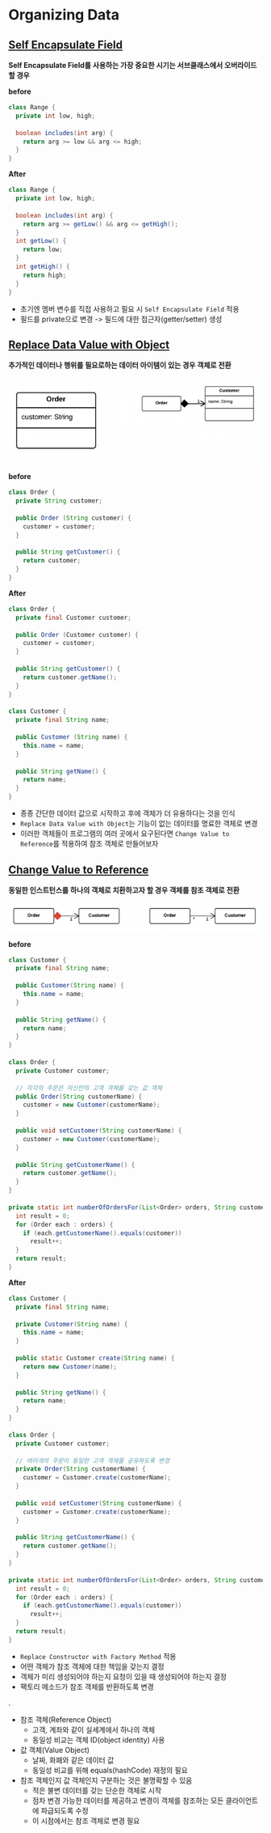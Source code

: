 # Organizing Data

## [Self Encapsulate Field](https://sourcemaking.com/refactoring/self-encapsulate-field)

**Self Encapsulate Field를 사용하는 가장 중요한 시기는 서브클래스에서 오버라이드할 경우**

**before**

```java
class Range {
  private int low, high;

  boolean includes(int arg) {
    return arg >= low && arg <= high;
  }
}
```

**After**

```java
class Range {
  private int low, high;

  boolean includes(int arg) {
    return arg >= getLow() && arg <= getHigh();
  }
  int getLow() {
    return low;
  }
  int getHigh() {
    return high;
  }
}
```

- 초기엔 멤버 변수를 직접 사용하고 필요 시 `Self Encapsulate Field` 적용
- 필드를 private으로 변경 -> 필드에 대한 접근자(getter/setter) 생성

## [Replace Data Value with Object](https://sourcemaking.com/refactoring/replace-data-value-with-object)

**추가적인 데이터나 행위를 필요로하는 데이터 아이템이 있는 경우 객체로 전환**

![Result](https://github.com/jihunparkme/blog/blob/main/img/11-seminar/refactoring/replace-data-value-with-object.png?raw=true 'Result')

**before**

```java
class Order {
  private String customer;

  public Order (String customer) {
    customer = customer;
  }

  public String getCustomer() {
    return customer;
  }
}
```

**After**

```java
class Order {
  private final Customer customer;

  public Order (Customer customer) {
    customer = customer;
  }

  public String getCustomer() {
    return customer.getName();
  }
}

class Customer {
  private final String name;

  public Customer (String name) {
    this.name = name;
  }

  public String getName() {
    return name;    
  }
}
```

- 종종 간단한 데이터 값으로 시작하고 후에 객체가 더 유용하다는 것을 인식
- `Replace Data Value with Object`는 기능이 없는 데이터를 명료한 객체로 변경
- 이러한 객체들이 프로그램의 여러 곳에서 요구된다면 `Change Value to Reference`를 적용하여 참조 객체로 만들어보자

## [Change Value to Reference](https://sourcemaking.com/refactoring/change-value-to-reference)

**동일한 인스트턴스를 하나의 객체로 치환하고자 할 경우 객체를 참조 객체로 전환**

![Result](https://github.com/jihunparkme/blog/blob/main/img/11-seminar/refactoring/change-value-to-reference.png?raw=true 'Result')

**before**

```java
class Customer {
  private final String name;

  public Customer(String name) {
    this.name = name;
  }

  public String getName() {
    return name;
  }
}

class Order {
  private Customer customer;

  // 각각의 주문은 자신만의 고객 객체를 갖는 값 객체
  public Order(String customerName) {
    customer = new Customer(customerName);
  }

  public void setCustomer(String customerName) {
    customer = new Customer(customerName);
  }

  public String getCustomerName() {
    return customer.getName();
  }
}

private static int numberOfOrdersFor(List<Order> orders, String customer) {
  int result = 0;
  for (Order each : orders) {
    if (each.getCustomerName().equals(customer))
      result++;
  }
  return result;
}
```

**After**

```java
class Customer {
  private final String name;

  private Customer(String name) {
    this.name = name;
  }

  public static Customer create(String name) {
    return new Customer(name);
  }

  public String getName() {
    return name;
  }
}

class Order {
  private Customer customer;

  // 여러개의 주문이 동일한 고객 객체를 공유하도록 변경
  private Order(String customerName) {
    customer = Customer.create(customerName);
  }

  public void setCustomer(String customerName) {
    customer = Customer.create(customerName);
  }

  public String getCustomerName() {
    return customer.getName();
  }
}

private static int numberOfOrdersFor(List<Order> orders, String customer) {
  int result = 0;
  for (Order each : orders) {
    if (each.getCustomerName().equals(customer))
      result++;
  }
  return result;
}
```

- `Replace Constructor with Factory Method` 적용
- 어떤 객체가 참조 객체에 대한 책임을 갖는지 결정
- 객체가 미리 생성되어야 하는지 요청이 있을 때 생성되어야 하는지 결정
- 팩토리 메소드가 참조 객체를 반환하도록 변경

.

- 참조 객체(Reference Object)
    - 고객, 계좌와 같이 실세계에서 하나의 객체
    - 동일성 비교는 객체 ID(object identity) 사용
- 값 객체(Value Object)
    - 날짜, 화폐와 같은 데이터 값
    - 동일성 비교를 위해 equals(hashCode) 재정의 필요
- 참조 객체인지 값 객체인지 구분하는 것은 불명확할 수 있음
    - 적은 불변 데이터를 갖는 단순한 객체로 시작
    - 점차 변경 가능한 데이터를 제공하고 변경이 객체를 참조하는 모든 클라이언트에 파급되도록 수정
    - 이 시점에서는 참조 객체로 변경 필요

